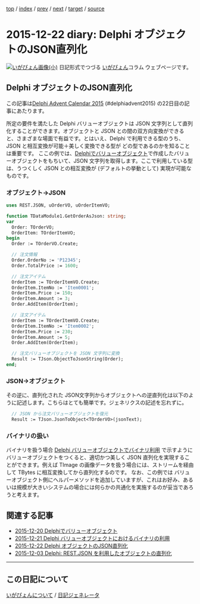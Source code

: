 [top](https://igapyon.github.io/diary/) 
 / [index](https://igapyon.github.io/diary/2015/index.html) 
 / [prev](https://igapyon.github.io/diary/2015/ig151221.html) 
 / [next](https://igapyon.github.io/diary/2015/ig151227.html) 
 / [target](https://igapyon.github.io/diary/2015/ig151222.html) 
 / [source](https://github.com/igapyon/diary/blob/gh-pages/2015/ig151222.html.src.md) 

2015-12-22 diary: Delphi オブジェクトのJSON直列化
=====================================================================================================
[![いがぴょん画像(小)](https://igapyon.github.io/diary/images/iga200306s.jpg "いがぴょん")](https://igapyon.github.io/diary/memo/memoigapyon.html) 日記形式でつづる [いがぴょん](https://igapyon.github.io/diary/memo/memoigapyon.html)コラム ウェブページです。

## Delphi オブジェクトのJSON直列化

この記事は[Delphi Advent Calendar 2015](http://qiita.com/advent-calendar/2015/delphi) (#delphiadvent2015) の22日目の記事にあたります。

所定の要件を満たした Delphi バリューオブジェクトは JSON 文字列として直列化することができます。オブジェクトと JSON との間の双方向変換ができると、さまざまな場面で有益です。とはいえ、Delphi で利用できる型のうち、JSON と相互変換が可能＋美しく変換できる型が どの型であるのかを知ることは重要です。
ここの例では、[Delphiでバリューオブジェクト](https://igapyon.github.io/diary/2015/ig151220.html)で作成したバリューオブジェクトをもちいて、JSON 文字列を取得します。ここで利用している型は、うつくしく JSON との相互変換が (デフォルトの挙動として) 実現が可能なものです。


### オブジェクト→JSON


```pascal
uses REST.JSON, uOrderVO, uOrderItemVO;
```



```pascal
function TDataModule1.GetOrderAsJson: string;
var
  Order: TOrderVO;
  OrderItem: TOrderItemVO;
begin
  Order := TOrderVO.Create;

  // 注文情報
  Order.OrderNo := 'P12345';
  Order.TotalPrice := 1600;

  // 注文アイテム
  OrderItem := TOrderItemVO.Create;
  OrderItem.ItemNo := 'Item0001';
  OrderItem.Price := 150;
  OrderItem.Amount := 3;
  Order.AddItem(OrderItem);

  // 注文アイテム
  OrderItem := TOrderItemVO.Create;
  OrderItem.ItemNo := 'Item0002';
  OrderItem.Price := 230;
  OrderItem.Amount := 5;
  Order.AddItem(OrderItem);

  // 注文バリューオブジェクトを JSON 文字列に変換
  Result := TJson.ObjectToJsonString(Order);
end;
```



### JSON→オブジェクト

その逆に、直列化された JSON文字列からオブジェクトへの逆直列化は以下のように記述します。こちらはとても簡単です。ジェネリクスの記述を忘れずに。

```pascal
  // JSON から注文バリューオブジェクトを復元
  Result := TJson.JsonToObject<TOrderVO>(jsonText);
```



### バイナリの扱い

バイナリを扱う場合 [Delphi バリューオブジェクトでバイナリ利用](https://igapyon.github.io/diary/2015/ig151221.html) で示すようにバリューオブジェクトをつくると、適切かつ美しく JSON 直列化を実現することができます。例えば TImage の画像データを扱う場合には、ストリームを経由して TBytes に相互変換してから直列化するのです。
なお、この例では バリューオブジェクト側にヘルパーメソッドを追加していますが、これはお好み、あるいは規模が大きいシステムの場合には何らかの共通化を実施するのが妥当であろうと考えます。
 

## 関連する記事


* [2015-12-20 Delphiでバリューオブジェクト](https://igapyon.github.io/diary/2015/ig151220.html)
* [2015-12-21 Delphi バリューオブジェクトにおけるバイナリの利用](https://igapyon.github.io/diary/2015/ig151221.html)
* [2015-12-22 Delphi オブジェクトのJSON直列化](https://igapyon.github.io/diary/2015/ig151222.html)
* [2015-12-03 Delphi: REST.JSON を利用したオブジェクトの直列化](https://igapyon.github.io/diary/2015/ig151203.html)



----------------------------------------------------------------------------------------------------

## この日記について
[いがぴょんについて](https://igapyon.github.io/diary/memo/memoigapyon.html) / [日記ジェネレータ](https://github.com/igapyon/igapyonv3)
